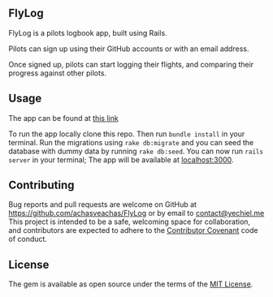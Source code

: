 ## FlyLog

FlyLog is a pilots logbook app, built using Rails.

Pilots can sign up using their GitHub accounts or with an email address.

Once signed up, pilots can start logging their flights, and comparing their progress against other pilots.

## Usage

The app can be found at [this link](https://flylogger.herokuapp.com/)

To run the app locally clone this repo. Then run `bundle install` in your terminal. Run the migrations using `rake db:migrate` and you can seed the database with dummy data by running `rake db:seed`. You can now run `rails server` in your terminal; The app will be available at [localhost:3000](http://localhost:3000/).


## Contributing

Bug reports and pull requests are welcome on GitHub at https://github.com/achasveachas/FlyLog or by email to [contact@yechiel.me](mailto:contact@yechiel.me) 
This project is intended to be a safe, welcoming space for collaboration, and contributors are expected to adhere to the [Contributor Covenant](http://contributor-covenant.org) code of conduct.


## License

The gem is available as open source under the terms of the [MIT License](http://opensource.org/licenses/MIT).
